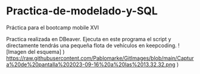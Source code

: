 # Practica-de-modelado-y-SQL

Práctica para el bootcamp  mobile XVI

Practica realizada en DBeaver. Ejecuta en este programa el script y directamente tendrás una pequeña flota de vehículos en keepcoding.
<span>![</span><span>Imagen del esquema</span><span>]</span>
<span>)</span>
<span>https://raw.githubusercontent.com/Pablomarke/GitImages/blob/main/Captura%20de%20pantalla%202023-09-16%20a%20las%2013.32.32.png</span>
<span>)</span>

